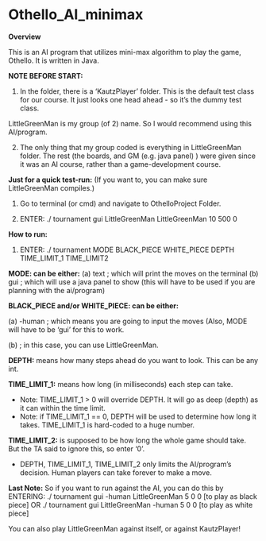 # Othello_AI_minimax

**Overview**

This is an AI program that utilizes mini-max algorithm to play the game, Othello. It is written in Java.

**NOTE BEFORE START:**
1. In the folder, there is a ‘KautzPlayer’ folder. This is the default test class for our course. It just looks one head ahead - so it’s the dummy test class. 

LittleGreenMan is my group (of 2) name. So I would recommend using this AI/program. 

2. The only thing that my group coded is everything in LittleGreenMan folder. The rest (the boards, and GM (e.g. java panel) ) were given since it was an AI course, rather than a game-development course.

**Just for a quick test-run:**
(If you want to, you can make sure LittleGreenMan compiles.)

1. Go to terminal (or cmd) and navigate to OthelloProject Folder.

2. ENTER: ./ tournament gui LittleGreenMan LittleGreenMan 10 500 0

**How to run:**
1. ENTER: ./ tournament MODE BLACK_PIECE WHITE_PIECE DEPTH TIME_LIMIT_1 TIME_LIMIT2

**MODE: can be either:**
(a) text 	; which will print the moves on the terminal
(b) gui 	; which will use a java panel to show (this will have to be used if you are planning with the ai/program)

**BLACK_PIECE and/or WHITE_PIECE: can be either:**

(a) -human	; which means you are going to input the moves (Also, MODE will have to be ‘gui’ for this to work.

(b) <Directory of AI> ; in this case, you can use LittleGreenMan.

**DEPTH:** means how many steps ahead do you want to look. 
This can be any int.

**TIME_LIMIT_1:** means how long (in milliseconds) each step can take.
* Note: TIME_LIMIT_1 > 0 will override DEPTH. It will go as deep (depth) as it can within the time limit.
* Note: if TIME_LIMIT_1 == 0, DEPTH will be used to determine how long it takes. TIME_LIMIT_1 is hard-coded to a huge number. 

**TIME_LIMIT_2:** is supposed to be how long the whole game should take. But the TA said to ignore this, so enter ‘0’.

* DEPTH, TIME_LIMIT_1, TIME_LIMIT_2 only limits the AI/program’s decision. Human players can take forever to make a move.

**Last Note:**
So if you want to run against the AI, you can do this by ENTERING:
./ tournament gui -human LittleGreenMan 5 0 0 	[to play as black piece]
OR
./ tournament gui LittleGreenMan -human 5 0 0 	[to play as white piece]

You can also play LittleGreenMan against itself, or against KautzPlayer!

